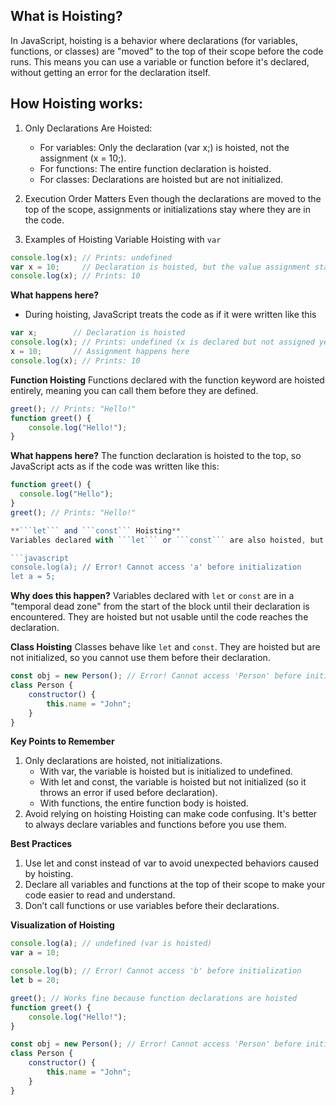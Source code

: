 ## What is Hoisting?
In JavaScript, hoisting is a behavior where declarations (for variables, functions, or classes) are "moved" to the top of their scope before
the code runs. This means you can use a variable or function before it's declared, without getting an error for the declaration itself.

## How Hoisting works:
1. Only Declarations Are Hoisted:
   - For variables: Only the declaration (var x;) is hoisted, not the assignment (x = 10;).
   - For functions: The entire function declaration is hoisted.
   - For classes: Declarations are hoisted but are not initialized.
2. Execution Order Matters
Even though the declarations are moved to the top of the scope, assignments or initializations stay where they are in the code.

3. Examples of Hoisting
Variable Hoisting with ```var```
```javascript
console.log(x); // Prints: undefined
var x = 10;     // Declaration is hoisted, but the value assignment stays here
console.log(x); // Prints: 10
```

**What happens here?**
 - During hoisting, JavaScript treats the code as if it were written like this
```javascript
var x;        // Declaration is hoisted
console.log(x); // Prints: undefined (x is declared but not assigned yet)
x = 10;       // Assignment happens here
console.log(x); // Prints: 10
```

**Function Hoisting**
Functions declared with the function keyword are hoisted entirely, meaning you can call them before they are defined.
```javascript
greet(); // Prints: "Hello!"
function greet() {
    console.log("Hello!");
}
```

**What happens here?**
The function declaration is hoisted to the top, so JavaScript acts as if the code was written like this:
```javascript
function greet() {
  console.log("Hello");
}
greet(); // Prints: "Hello!"

**```let``` and ```const``` Hoisting**
Variables declared with ```let``` or ```const``` are also hoisted, but they are not initialized. This means you cannot use them before their declaration.

```javascript
console.log(a); // Error! Cannot access 'a' before initialization
let a = 5;
```

**Why does this happen?**
Variables declared with ```let``` or ```const``` are in a "temporal dead zone" from the start of the block until their declaration is encountered. 
They are hoisted but not usable until the code reaches the declaration.

**Class Hoisting**
Classes behave like ```let``` and ```const```. They are hoisted but are not initialized, so you cannot use them before their declaration.

```javascript
const obj = new Person(); // Error! Cannot access 'Person' before initialization
class Person {
    constructor() {
        this.name = "John";
    }
}
```

**Key Points to Remember**
1. Only declarations are hoisted, not initializations.
   - With var, the variable is hoisted but is initialized to undefined.
   - With let and const, the variable is hoisted but not initialized (so it throws an error if used before declaration).
   - With functions, the entire function body is hoisted.
2. Avoid relying on hoisting
Hoisting can make code confusing. It's better to always declare variables and functions before you use them.

**Best Practices**
1. Use let and const instead of var to avoid unexpected behaviors caused by hoisting.
2. Declare all variables and functions at the top of their scope to make your code easier to read and understand.
3. Don’t call functions or use variables before their declarations.

**Visualization of Hoisting**
```javascript
console.log(a); // undefined (var is hoisted)
var a = 10;

console.log(b); // Error! Cannot access 'b' before initialization
let b = 20;

greet(); // Works fine because function declarations are hoisted
function greet() {
    console.log("Hello!");
}

const obj = new Person(); // Error! Cannot access 'Person' before initialization
class Person {
    constructor() {
        this.name = "John";
    }
}
```
